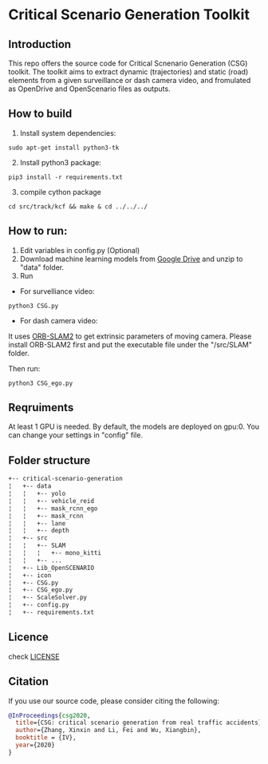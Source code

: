 # Critical Scenario Generation Toolkit

## Introduction 
  This repo offers the source code for Critical Scnenario Generation (CSG) toolkit. The toolkit aims to extract dynamic (trajectories) and static (road) elements from a given surveillance or dash camera video, and fromulated as OpenDrive and OpenScenario files as outputs.  
## How to build

1. Install system dependencies: 
```Shell
sudo apt-get install python3-tk
``` 
2. Install python3 package: 
```Shell
pip3 install -r requirements.txt
```
3. compile cython package
```Shell
cd src/track/kcf && make & cd ../../../
```

## How to run:
1. Edit variables in config.py (Optional)
2. Download machine learning models from [Google Drive](https://drive.google.com/file/d/1QAyzSvLjLBETgSk5w7hOp-1WGwD9aH9I/view?usp=sharing ) and unzip to "data" folder. 
3. Run 

- For survelliance video: 
```Shell
python3 CSG.py 
```

- For dash camera video: 

It uses [ORB-SLAM2](https://github.com/raulmur/ORB_SLAM2 "ORB-SLAM2") to get extrinsic parameters of moving camera.  Please install ORB-SLAM2 first and put the executable file under the "/src/SLAM" folder. 

Then run:
```Shell
python3 CSG_ego.py 
```

## Reqruiments

At least 1 GPU is needed. By default, the models are deployed on gpu:0. You can change your settings in "config" file. 
## Folder structure
```bash
+-- critical-scenario-generation
¦   +-- data
¦   ¦   +-- yolo
¦   ¦   +-- vehicle_reid
¦   ¦   +-- mask_rcnn_ego
¦   ¦   +-- mask_rcnn
¦   ¦   +-- lane
¦   ¦   +-- depth
¦   +-- src
¦   ¦   +-- SLAM
¦   ¦   ¦   +-- mono_kitti
¦   ¦   +-- ...
¦   +-- Lib_OpenSCENARIO
¦   +-- icon
¦   +-- CSG.py
¦   +-- CSG_ego.py
¦   +-- ScaleSolver.py
¦   +-- config.py
¦   +-- requirements.txt
```

## Licence
check [LICENSE](LICENSE)

## Citation
If you use our source code, please consider citing the following:
```bibtex
@InProceedings{csg2020,
  title={CSG: critical scenario generation from real traffic accidents},
  author={Zhang, Xinxin and Li, Fei and Wu, Xiangbin},
  booktitle = {IV},
  year={2020}
}
```
